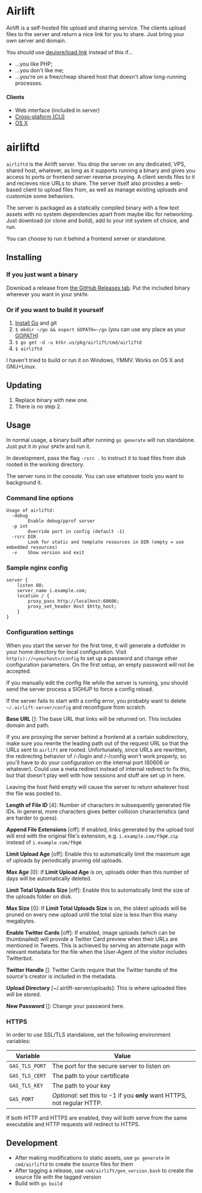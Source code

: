 # Airlift

Airlift is a self-hosted file upload and sharing service. The clients upload
files to the server and return a nice link for you to share. Just bring your
own server and domain.

You should use [deuiore/load.link](https://github.com/deuiore/load.link)
instead of this if...

- ...you like PHP;
- ...you don't like me;
- ...you're on a free/cheap shared host that doesn't allow long-running
  processes.

#### Clients

- Web interface (included in server)
- [Cross-plaform (CLI)][cli]
- [OS X][osx]

[cli]: https://github.com/moshee/lift
[osx]: https://github.com/moshee/AirliftOSX

# airliftd

`airliftd` is the Airlift server. You drop the server on any dedicated, VPS,
shared host, whatever, as long as it supports running a binary and gives you
access to ports or frontend server reverse proxying. A client sends files to it
and recieves nice URLs to share. The server itself also provides a web-based
client to upload files from, as well as manage existing uploads and customize
some behaviors.

The server is packaged as a statically compiled binary with a few text assets
with no system dependencies apart from maybe libc for networking. Just download
(or clone and build), add to your init system of choice, and run.

You can choose to run it behind a frontend server or standalone. 

## Installing

### If you just want a binary

Download a release from [the GitHub Releases tab][1]. Put the included binary
wherever you want in your `$PATH`.

[1]: https://github.com/moshee/airlift/releases

### Or if you want to build it yourself

1. [Install Go](http://golang.org/doc/install) and git
2. `$ mkdir ~/go && export GOPATH=~/go` (you can use any place as your [GOPATH][2])
3. `$ go get -d -u ktkr.us/pkg/airlift/cmd/airliftd`
4. `$ airliftd`

[2]: https://github.com/golang/go/wiki/GOPATH

I haven't tried to build or run it on Windows, YMMV. Works on OS X and
GNU+Linux.

## Updating

1. Replace binary with new one.
2. There is no step 2.

## Usage

In normal usage, a binary built after running `go generate` will run
standalone. Just put it in your `$PATH` and run it.

In development, pass the flag `-rsrc .` to instruct it to load files from disk
rooted in the working directory.

The server runs in the console. You can use whatever tools you want to
background it.

### Command line options

```
Usage of airliftd:
  -debug
        Enable debug/pprof server
  -p int
        Override port in config (default -1)
  -rsrc DIR
        Look for static and template resources in DIR (empty = use embedded resources)
  -v    Show version and exit
```

### Sample nginx config

```nginx
server {
	listen 80;
	server_name i.example.com;
	location / {
		proxy_pass http://localhost:60606;
		proxy_set_header Host $http_host;
	}
}
```

### Configuration settings

When you start the server for the first time, it will generate a dotfolder in
your home directory for local configuration. Visit
`http(s)://<yourhost>/config` to set up a password and change other
configuration parameters. On the first setup, an empty password will not be
accepted.

If you manually edit the config file while the server is running, you should
send the server process a SIGHUP to force a config reload.

If the server fails to start with a config error, you probably want to delete
`~/.airlift-server/config` and reconfigure from scratch.

**Base URL** []: The base URL that links will be returned on. This includes domain
and path.

If you are proxying the server behind a frontend at a certain subdirectory,
make sure you rewrite the leading path out of the request URL so that the URLs
sent to `airlift` are rooted. Unfortunately, since URLs are rewritten, the
redirecting behavior of /-/login and /-/config won't work properly, so you'll have
to do your configuration on the internal port (60606 or whatever). Could use a
meta redirect instead of internal redirect to fix this, but that doesn't play
well with how sessions and stuff are set up in here.

Leaving the host field empty will cause the server to return whatever host the
file was posted to.

**Length of File ID** [4]: Number of characters in subsequently generated file
IDs. In general, more characters gives better collision characteristics (and
are harder to guess).

**Append File Extensions** [off]: If enabled, links generated by the upload
tool will end with the original file's extension, e.g.
`i.example.com/f9gW.zip` instead of `i.example.com/f9gW`.

**Limit Upload Age** [off]: Enable this to automatically limit the maximum age
of uploads by periodically pruning old uploads.

**Max Age** [0]: If **Limit Upload Age** is on, uploads older than this number
of days will be automatically deleted.

**Limit Total Uploads Size** [off]: Enable this to automatically limit the size
of the uploads folder on disk.

**Max Size** [0]: If **Limit Total Uploads Size** is on, the oldest uploads
will be pruned on every new upload until the total size is less than this many
megabytes.

**Enable Twitter Cards** [off]: If enabled, image uploads (which can be
thumbnailed) will provide a Twitter Card preview when their URLs are
mentioned in Tweets. This is achieved by serving an alternate page with
relevant metadata for the file when the User-Agent of the visitor includes
Twitterbot.

**Twitter Handle** []: Twitter Cards require that the Twitter handle of the
source's creator is included in the metadata.

**Upload Directory** [~/.airlift-server/uploads]: This is where uploaded files
will be stored.

**New Password** []: Change your password here.

### HTTPS

In order to use SSL/TLS standalone, set the following environment variables:

 Variable       | Value
----------------|---------------------------------------------
 `GAS_TLS_PORT` | The port for the secure server to listen on
 `GAS_TLS_CERT` | The path to your certificate
 `GAS_TLS_KEY`  | The path to your key
 `GAS_PORT`     | *Optional:* set this to -1 if you **only** want HTTPS, not regular HTTP.

If both HTTP and HTTPS are enabled, they will both serve from the same
executable and HTTP requests will redirect to HTTPS.

## Development

- After making modifications to static assets, use `go generate` in `cmd/airliftd`
  to create the source files for them
- After tagging a release, use `cmd/airlift/gen_version.bash` to create the
  source file with the tagged version
- Build with `go build`
